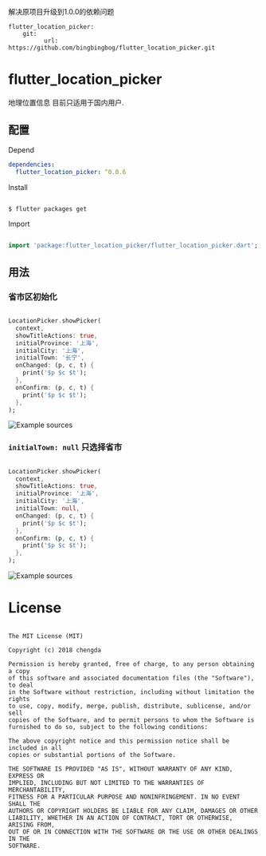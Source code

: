 解决原项目升级到1.0.0的依赖问题
```
flutter_location_picker:
    git:
          url: https://github.com/bingbingbog/flutter_location_picker.git

```





# flutter_location_picker

地理位置信息 目前只适用于国内用户.


## 配置

Depend

```yaml
dependencies:
  flutter_location_picker: ^0.0.6
```

Install

```shell

$ flutter packages get

```

Import

```dart

import 'package:flutter_location_picker/flutter_location_picker.dart';

```

## 用法


### 省市区初始化

```dart

LocationPicker.showPicker(
  context,
  showTitleActions: true,
  initialProvince: '上海',
  initialCity: '上海',
  initialTown: '长宁',
  onChanged: (p, c, t) {
    print('$p $c $t');
  },
  onConfirm: (p, c, t) {
    print('$p $c $t');
  },
);

```

![Example sources](./example/locations.gif)


### `initialTown: null` 只选择省市

```dart

LocationPicker.showPicker(
  context,
  showTitleActions: true,
  initialProvince: '上海',
  initialCity: '上海',
  initialTown: null,
  onChanged: (p, c, t) {
    print('$p $c $t');
  },
  onConfirm: (p, c, t) {
    print('$p $c $t');
  },
);


```

![Example sources](./example/locations-without-town.gif)


# License

```

The MIT License (MIT)

Copyright (c) 2018 chengda

Permission is hereby granted, free of charge, to any person obtaining a copy
of this software and associated documentation files (the "Software"), to deal
in the Software without restriction, including without limitation the rights
to use, copy, modify, merge, publish, distribute, sublicense, and/or sell
copies of the Software, and to permit persons to whom the Software is
furnished to do so, subject to the following conditions:

The above copyright notice and this permission notice shall be included in all
copies or substantial portions of the Software.

THE SOFTWARE IS PROVIDED "AS IS", WITHOUT WARRANTY OF ANY KIND, EXPRESS OR
IMPLIED, INCLUDING BUT NOT LIMITED TO THE WARRANTIES OF MERCHANTABILITY,
FITNESS FOR A PARTICULAR PURPOSE AND NONINFRINGEMENT. IN NO EVENT SHALL THE
AUTHORS OR COPYRIGHT HOLDERS BE LIABLE FOR ANY CLAIM, DAMAGES OR OTHER
LIABILITY, WHETHER IN AN ACTION OF CONTRACT, TORT OR OTHERWISE, ARISING FROM,
OUT OF OR IN CONNECTION WITH THE SOFTWARE OR THE USE OR OTHER DEALINGS IN THE
SOFTWARE.

```

